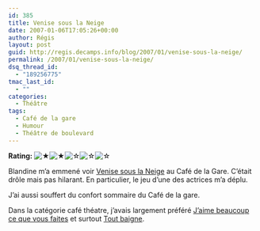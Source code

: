 ```yaml
---
id: 385
title: Venise sous la Neige
date: 2007-01-06T17:05:26+00:00
author: Régis
layout: post
guid: http://regis.decamps.info/blog/2007/01/venise-sous-la-neige/
permalink: /2007/01/venise-sous-la-neige/
dsq_thread_id:
  - "189256775"
tmac_last_id:
  - ""
categories:
  - Théâtre
tags:
  - Café de la gare
  - Humour
  - Théâtre de boulevard
---
```

**Rating:**&nbsp;![&#9733;](http://regis.decamps.info/blog/wp-content/plugins/xavins-review-ratings/default/star.png "2/5")![&#9733;](http://regis.decamps.info/blog/wp-content/plugins/xavins-review-ratings/default/star.png "2/5")![&#9734;](http://regis.decamps.info/blog/wp-content/plugins/xavins-review-ratings/default/blank_star.png "2/5")![&#9734;](http://regis.decamps.info/blog/wp-content/plugins/xavins-review-ratings/default/blank_star.png "2/5")![&#9734;](http://regis.decamps.info/blog/wp-content/plugins/xavins-review-ratings/default/blank_star.png "2/5")&nbsp;

Blandine m&rsquo;a emmené voir [Venise sous la Neige](http://www.venise-sous-la-neige.com/) au Café de la Gare. C&rsquo;était drôle mais pas hilarant. En particulier, le jeu d&rsquo;une des actrices m&rsquo;a déplu.

J&rsquo;ai aussi souffert du confort sommaire du Café de la gare.

Dans la catégorie café théatre, j&rsquo;avais largement préféré [J&rsquo;aime beaucoup ce que vous faites](http://www.au-theatre.com/bdd/PageT/j'aimebeaucoup.htm) et surtout [Tout baigne](http://regis.decamps.info/blog/2006/05/tout-baigne/).